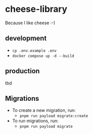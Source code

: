 # cheese-library
Because I like cheese :-)

## development
* `cp .env.example .env`
* `docker compose up -d --build`

## production
tbd

## Migrations
* To create a new migration, run:
    * `pnpm run payload migrate:create`
* To run migrations, run:
    * `pnpm run payload migrate`

